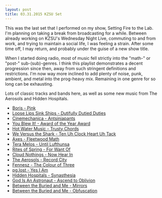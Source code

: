 ```yaml
---
layout: post
title: 03.31.2015 KZSU Set
---
```


This was the last set that I performed on my show, Setting Fire to the Lab. I'm planning on taking a break from broadcasting for a while. Between already working on KZSU's Wednesday Night Live, commuting to and from work, and trying to maintain a social life, I was feeling a strain. After some time off, I may return, and probably under the guise of a new show title.

<!-- more -->

When I started doing radio, most of music fell strictly into the "math-" or "post-" sub-(sub)-genres. I think this playlist demonstrates a decent progression since then, away from such stringent definitions and restrictions. I'm now way more inclined to add plenty of noise, punk, ambient, and metal into the prog-heavy mix. Remaining in one genre for so long can be exhausting.

Lots of classic tracks and bands here, as well as some new music from The Aerosols and Hidden Hospitals.

- [Boris - Pink](https://soundcloud.com/roosterrooster/boris-pink)
- [Loose Lips Sink Ships - Dutifully Dutied Duties](http://looselipssinkships.bandcamp.com/track/dutifully-dutied-duties)
- [Cinemechanica - Antsinjapants](https://cinemechanica.bandcamp.com/track/antsinjapants)
- [You Blew It! - Award of the Year Award](https://soundcloud.com/topshelfrecords/award-of-the-year-award)
- [Hot Water Music - Trusty Chords](https://www.youtube.com/watch?v=Dmy7PZuk4E0)
- [We Versus the Shark - Ten Uh Clock Heart Uh Tack](http://www.letsloop.com/artist/we-versus-the-shark/song/ten-uh-clock-heart-uh-tack)
- [Axes - Fleetwood Math](http://weareaxes.bandcamp.com/track/fleetwood-math)
- [Tera Melos - Until Lufthunsa](http://teramelos.bandcamp.com/track/until-lufthansa)
- [Rites of Spring - For Want Of](https://www.youtube.com/watch?v=JS-e-VjnMLg)
- [Cloud Nothings - Now Hear In](https://www.youtube.com/watch?v=Oqd3P0Jy58w)
- [The Aerosols - Record City](http://the-aerosols.bandcamp.com/track/record-city)
- [Fennesz - The Colour of Three](https://www.youtube.com/watch?v=0CE-tbWx0uE)
- [pg.lost - Yes I Am](http://pglost.bandcamp.com/track/yes-i-am)
- [Hidden Hospitals - Synasthesia](http://music.hiddenhospitals.com/track/synesthesia)
- [God Is An Astronaut - Ascend to Oblivion](http://godisanastronaut.com/track/ascend-to-oblivion)
- [Between the Buried and Me - Mirrors](https://www.youtube.com/watch?v=rm1A9Qo5rog)
- [Between the Buried and Me - Obfuscation](https://www.youtube.com/watch?v=nxE2Bv9bE1Q)

